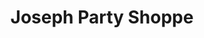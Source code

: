---
title: "Joseph Party Shoppe"
url: /saint-clair-shores/joseph-party-shoppe/
shop: convenience
---
